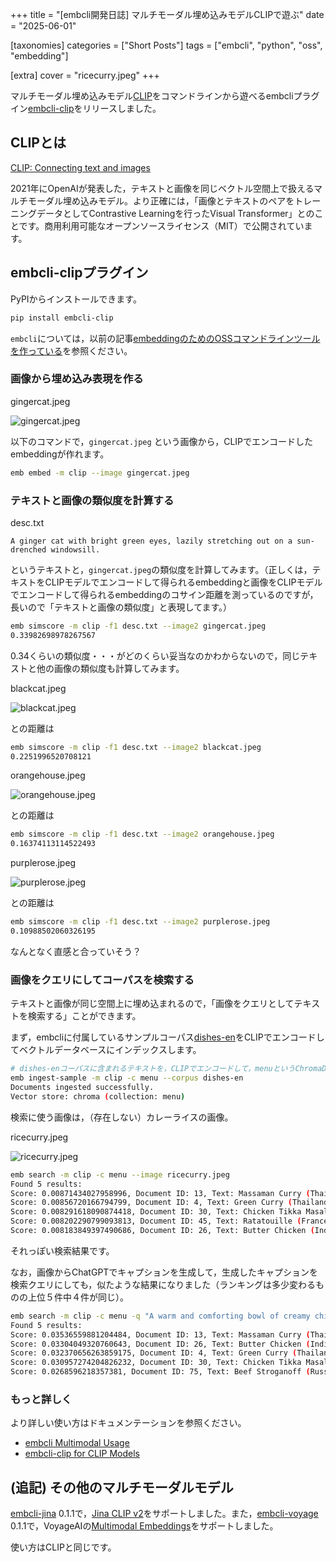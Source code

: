 +++
title = "[embcli開発日誌] マルチモーダル埋め込みモデルCLIPで遊ぶ"
date = "2025-06-01"

[taxonomies]
categories = ["Short Posts"]
tags = ["embcli", "python", "oss", "embedding"]

[extra]
cover = "ricecurry.jpeg"
+++

マルチモーダル埋め込みモデル[CLIP](https://github.com/openai/CLIP)をコマンドラインから遊べるembcliプラグイン[embcli-clip](https://pypi.org/project/embcli-clip/)をリリースしました。

## CLIPとは

[CLIP: Connecting text and images](https://openai.com/index/clip/)

2021年にOpenAIが発表した，テキストと画像を同じベクトル空間上で扱えるマルチモーダル埋め込みモデル。より正確には，「画像とテキストのペアをトレーニングデータとしてContrastive Learningを行ったVisual Transformer」とのことです。商用利用可能なオープンソースライセンス（MIT）で公開されています。

## embcli-clipプラグイン

PyPIからインストールできます。

```bash
pip install embcli-clip
```

`embcli`については，以前の記事[embeddingのためのOSSコマンドラインツールを作っている](https://blog.mocobeta.dev/posts/20250518-entry-cli-for-embedding/)を参照ください。

### 画像から埋め込み表現を作る

gingercat.jpeg

![gingercat.jpeg](gingercat.jpeg)

以下のコマンドで，`gingercat.jpeg` という画像から，CLIPでエンコードしたembeddingが作れます。

```bash
emb embed -m clip --image gingercat.jpeg
```

### テキストと画像の類似度を計算する

desc.txt

```
A ginger cat with bright green eyes, lazily stretching out on a sun-drenched windowsill.
```

というテキストと，`gingercat.jpeg`の類似度を計算してみます。（正しくは，テキストをCLIPモデルでエンコードして得られるembeddingと画像をCLIPモデルでエンコードして得られるembeddingのコサイン距離を測っているのですが，長いので「テキストと画像の類似度」と表現してます。）

```bash
emb simscore -m clip -f1 desc.txt --image2 gingercat.jpeg 
0.33982698978267567
```

0.34くらいの類似度・・・がどのくらい妥当なのかわからないので，同じテキストと他の画像の類似度も計算してみます。

blackcat.jpeg

![blackcat.jpeg](blackcat.jpeg)

との距離は

```bash
emb simscore -m clip -f1 desc.txt --image2 blackcat.jpeg 
0.2251996520708121
```

orangehouse.jpeg

![orangehouse.jpeg](orangehouse.jpeg)

との距離は

```bash
emb simscore -m clip -f1 desc.txt --image2 orangehouse.jpeg 
0.16374113114522493
```

purplerose.jpeg

![purplerose.jpeg](purplerose.jpeg)

との距離は

```bash
emb simscore -m clip -f1 desc.txt --image2 purplerose.jpeg 
0.10988502060326195
```

なんとなく直感と合っていそう？

### 画像をクエリにしてコーパスを検索する

テキストと画像が同じ空間上に埋め込まれるので，「画像をクエリとしてテキストを検索する」ことができます。

まず，embcliに付属しているサンプルコーパス[dishes-en](https://github.com/mocobeta/embcli/blob/main/packages/embcli-core/src/embcli_core/synth_data/dishes-en.csv)をCLIPでエンコードしてベクトルデータベースにインデックスします。

```bash
# dishes-enコーパスに含まれるテキストを，CLIPでエンコードして，menuというChromaDBコレクションに格納
emb ingest-sample -m clip -c menu --corpus dishes-en
Documents ingested successfully.
Vector store: chroma (collection: menu)
```

検索に使う画像は，（存在しない）カレーライスの画像。

ricecurry.jpeg

![ricecurry.jpeg](ricecurry.jpeg)

```bash
emb search -m clip -c menu --image ricecurry.jpeg 
Found 5 results:
Score: 0.00871434027958996, Document ID: 13, Text: Massaman Curry (Thailand): Rich mild sweet curry with origins from Persia. Contains potatoes peanuts and tender meat like beef or chicken. Complex fragrant spices create a deeply comforting and flavorful dish.
Score: 0.00856720166794799, Document ID: 4, Text: Green Curry (Thailand): Aromatic creamy coconut milk curry vibrant with green chilies and fragrant herbs. Packed with tender meat like chicken and various vegetables. Its spicy exotic taste transports your senses to Thailand with every bite.
Score: 0.008291618090874418, Document ID: 30, Text: Chicken Tikka Masala (India/UK): Pieces of chicken tikka grilled chicken simmered rich creamy spiced tomato gravy. Comforting flavorful dish enjoyed worldwide. Slightly sweet spiced.
Score: 0.008202290799093813, Document ID: 45, Text: Ratatouille (France): Flavorful Provençal vegetable stew eggplant zucchini bell peppers tomatoes onions garlic simmered herbs. Colorful healthy aromatic dish.
Score: 0.008183849397490686, Document ID: 26, Text: Butter Chicken (India): Tender marinated chicken simmered creamy tomato based gravy enriched with butter aromatic spices. Mildly spiced rich comforting. Globally popular Indian dish.
```

それっぽい検索結果です。

なお，画像からChatGPTでキャプションを生成して，生成したキャプションを検索クエリにしても，似たような結果になりました（ランキングは多少変わるものの上位５件中４件が同じ）。

```bash
emb search -m clip -c menu -q "A warm and comforting bowl of creamy chicken curry served with fluffy white rice."
Found 5 results:
Score: 0.03536559881204484, Document ID: 13, Text: Massaman Curry (Thailand): Rich mild sweet curry with origins from Persia. Contains potatoes peanuts and tender meat like beef or chicken. Complex fragrant spices create a deeply comforting and flavorful dish.
Score: 0.03304049320760643, Document ID: 26, Text: Butter Chicken (India): Tender marinated chicken simmered creamy tomato based gravy enriched with butter aromatic spices. Mildly spiced rich comforting. Globally popular Indian dish.
Score: 0.032370656263859175, Document ID: 4, Text: Green Curry (Thailand): Aromatic creamy coconut milk curry vibrant with green chilies and fragrant herbs. Packed with tender meat like chicken and various vegetables. Its spicy exotic taste transports your senses to Thailand with every bite.
Score: 0.030957274204826232, Document ID: 30, Text: Chicken Tikka Masala (India/UK): Pieces of chicken tikka grilled chicken simmered rich creamy spiced tomato gravy. Comforting flavorful dish enjoyed worldwide. Slightly sweet spiced.
Score: 0.0268596218357381, Document ID: 75, Text: Beef Stroganoff (Russia): Sautéed pieces beef served in sauce smetana sour cream often mushrooms onions. Typically served over noodles or rice. Creamy savory comforting.
```

### もっと詳しく

より詳しい使い方はドキュメンテーションを参照ください。

- [embcli Multimodal Usage](https://embcli.mocobeta.dev/#multimodal_usage/)
- [embcli-clip for CLIP Models](https://embcli.mocobeta.dev/#multimodal_model_plugins/#embcli-clip-for-clip-models)

## (追記) その他のマルチモーダルモデル

[embcli-jina](https://pypi.org/project/embcli-jina/) 0.1.1で，[Jina CLIP v2](https://jina.ai/news/jina-clip-v2-multilingual-multimodal-embeddings-for-text-and-images/#matryoshka-representation-performance)をサポートしました。また，[embcli-voyage](https://pypi.org/project/embcli-voyage/) 0.1.1で，VoyageAIの[Multimodal Embeddings](https://docs.voyageai.com/docs/multimodal-embeddings)をサポートしました。

使い方はCLIPと同じです。